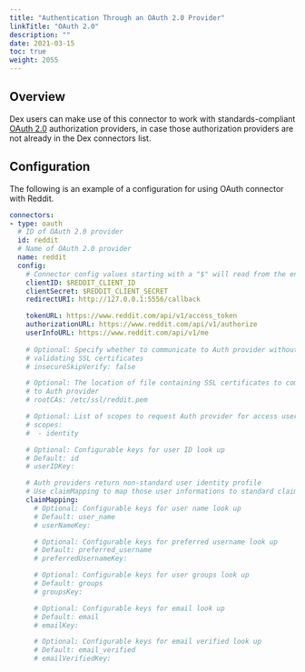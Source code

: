 ```yaml
---
title: "Authentication Through an OAuth 2.0 Provider"
linkTitle: "OAuth 2.0"
description: ""
date: 2021-03-15
toc: true
weight: 2055
---
```


## Overview

Dex users can make use of this connector to work with standards-compliant [OAuth 2.0](https://oauth.net/2/) authorization providers, in case those authorization providers are not already in the Dex connectors list.

## Configuration

The following is an example of a configuration for using OAuth connector with Reddit.

```yaml
connectors:
- type: oauth
  # ID of OAuth 2.0 provider
  id: reddit 
  # Name of OAuth 2.0 provider
  name: reddit
  config:
    # Connector config values starting with a "$" will read from the environment.
    clientID: $REDDIT_CLIENT_ID
    clientSecret: $REDDIT_CLIENT_SECRET
    redirectURI: http://127.0.0.1:5556/callback

    tokenURL: https://www.reddit.com/api/v1/access_token
    authorizationURL: https://www.reddit.com/api/v1/authorize
    userInfoURL: https://www.reddit.com/api/v1/me
 
    # Optional: Specify whether to communicate to Auth provider without
    # validating SSL certificates
    # insecureSkipVerify: false

    # Optional: The location of file containing SSL certificates to communicate
    # to Auth provider
    # rootCAs: /etc/ssl/reddit.pem

    # Optional: List of scopes to request Auth provider for access user account
    # scopes:
    #  - identity

    # Optional: Configurable keys for user ID look up
    # Default: id
    # userIDKey:

    # Auth providers return non-standard user identity profile
    # Use claimMapping to map those user informations to standard claims:
    claimMapping:
      # Optional: Configurable keys for user name look up
      # Default: user_name
      # userNameKey:

      # Optional: Configurable keys for preferred username look up
      # Default: preferred_username
      # preferredUsernameKey:

      # Optional: Configurable keys for user groups look up
      # Default: groups
      # groupsKey:

      # Optional: Configurable keys for email look up
      # Default: email
      # emailKey:

      # Optional: Configurable keys for email verified look up
      # Default: email_verified
      # emailVerifiedKey:
```
